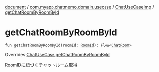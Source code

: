 [document](../../index.md) / [com.myapp.chatmemo.domain.usecase](../index.md) / [ChatUseCaseImp](index.md) / [getChatRoomByRoomById](./get-chat-room-by-room-by-id.md)

# getChatRoomByRoomById

`fun getChatRoomByRoomById(roomId: `[`RoomId`](../../com.myapp.chatmemo.domain.model.value/-room-id/index.md)`): Flow<`[`ChatRoom`](../../com.myapp.chatmemo.domain.model.entity/-chat-room/index.md)`>`

Overrides [ChatUseCase.getChatRoomByRoomById](../-chat-use-case/get-chat-room-by-room-by-id.md)

RoomIDに紐づくチャットルーム取得

